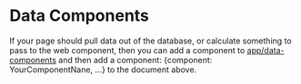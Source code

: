 # Data Components

If your page should pull data out of the database, or calculate something to pass to the web component, then you can add a component to [app/data-components](./app/data-components) and then add a component: {component: YourComponentNane, ...} to the document above.
